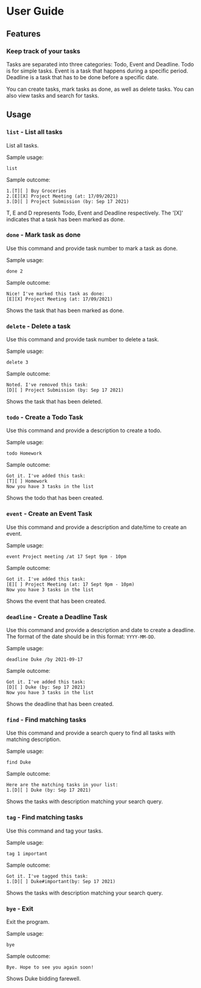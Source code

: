 # User Guide

## Features

### Keep track of your tasks

Tasks are separated into three categories: Todo, Event and Deadline.
Todo is for simple tasks.
Event is a task that happens during a specific period.
Deadline is a task that has to be done before a specific date.

You can create tasks, mark tasks as done, as well as delete tasks.
You can also view tasks and search for tasks.

## Usage

### `list` - List all tasks

List all tasks.

Sample usage:

`list`

Sample outcome:
```
1.[T][ ] Buy Groceries 
2.[E][X] Project Meeting (at: 17/09/2021)
3.[D][ ] Project Submission (by: Sep 17 2021)
``` 
T, E and D represents Todo, Event and Deadline respectively.
The '[X]' indicates that a task has been marked as done.

### `done` - Mark task as done

Use this command and provide task number to mark a task as done.

Sample usage:

`done 2`

Sample outcome:
```
Nice! I've marked this task as done:
[E][X] Project Meeting (at: 17/09/2021)
``` 
Shows the task that has been marked as done.

### `delete` - Delete a task

Use this command and provide task number to delete a task.

Sample usage:

`delete 3`

Sample outcome:
```
Noted. I've removed this task:
[D][ ] Project Submission (by: Sep 17 2021)
``` 
Shows the task that has been deleted.

### `todo` - Create a Todo Task

Use this command and provide a description to create a todo.

Sample usage:

`todo Homework`

Sample outcome:
```
Got it. I've added this task:
[T][ ] Homework 
Now you have 3 tasks in the list
``` 
Shows the todo that has been created.

### `event` - Create an Event Task

Use this command and provide a description and date/time to create an event.

Sample usage:

`event Project meeting /at 17 Sept 9pm - 10pm`

Sample outcome:
```
Got it. I've added this task:
[E][ ] Project Meeting (at: 17 Sept 9pm - 10pm) 
Now you have 3 tasks in the list
``` 
Shows the event that has been created.

### `deadline` - Create a Deadline Task

Use this command and provide a description and date to create a deadline.
The format of the date should be in this format: `YYYY-MM-DD`.

Sample usage:

`deadline Duke /by 2021-09-17`

Sample outcome:
```
Got it. I've added this task:
[D][ ] Duke (by: Sep 17 2021) 
Now you have 3 tasks in the list
``` 
Shows the deadline that has been created.

### `find` - Find matching tasks

Use this command and provide a search query to find all tasks with matching description.

Sample usage:

`find Duke`

Sample outcome:
```
Here are the matching tasks in your list:
1.[D][ ] Duke (by: Sep 17 2021) 
``` 
Shows the tasks with description matching your search query.

### `tag` - Find matching tasks

Use this command and tag your tasks.

Sample usage:

`tag 1 important`

Sample outcome:
```
Got it. I've tagged this task:
1.[D][ ] Duke#important(by: Sep 17 2021) 
``` 
Shows the tasks with description matching your search query.

### `bye` - Exit

Exit the program.

Sample usage:

`bye`

Sample outcome:
```
Bye. Hope to see you again soon!
``` 
Shows Duke bidding farewell.